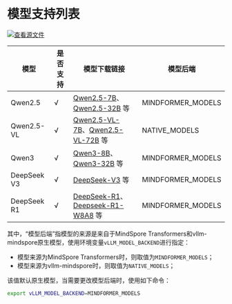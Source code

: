 # 模型支持列表

[![查看源文件](https://mindspore-website.obs.cn-north-4.myhuaweicloud.com/website-images/master/resource/_static/logo_source.svg)](https://gitee.com/mindspore/docs/blob/master/docs/vllm_mindspore/docs/source_zh_cn/user_guide/supported_models/models_list/models_list.md)

| 模型 | 是否支持 | 模型下载链接 | 模型后端 |
|-------| --------- | ---- | ---- |
| Qwen2.5 |  √ | [Qwen2.5-7B](https://modelers.cn/models/AI-Research/Qwen2.5-7B)、[Qwen2.5-32B](https://modelers.cn/models/AI-Research/Qwen2.5-32B) 等 | MINDFORMER_MODELS |
| Qwen2.5-VL |  √ | [Qwen2.5-VL-7B](https://www.modelscope.cn/models/Qwen/Qwen2.5-VL-7B-Instruct)、[Qwen2.5-VL-72B](https://www.modelscope.cn/models/Qwen/Qwen2.5-VL-72B-Instruct) 等  | NATIVE_MODELS |
| Qwen3 |   √ | [Qwen3-8B](https://modelers.cn/models/MindSpore-Lab/Qwen3-8B)、[Qwen3-32B](https://modelers.cn/models/MindSpore-Lab/Qwen3-32B) 等 | MINDFORMER_MODELS |
| DeepSeek V3 |   √ | [DeepSeek-V3](https://modelers.cn/models/MindSpore-Lab/DeepSeek-V3) 等 | MINDFORMER_MODELS |
| DeepSeek R1 |   √ | [DeepSeek-R1](https://modelers.cn/models/MindSpore-Lab/DeepSeek-R1)、[Deepseek-R1-W8A8](https://modelers.cn/models/MindSpore-Lab/DeepSeek-r1-w8a8) 等 | MINDFORMER_MODELS |

其中，“模型后端”指模型的来源是来自于MindSpore Transformers和vllm-mindspore原生模型，使用环境变量`vLLM_MODEL_BACKEND`进行指定：

- 模型来源为MindSpore Transformers时，则取值为`MINDFORMER_MODELS`；
- 模型来源为vllm-mindspore时，则取值为`NATIVE_MODELS`；

该值默认原生模型，当需要更改模型后端时，使用如下命令：

```bash
export vLLM_MODEL_BACKEND=MINDFORMER_MODELS
```
